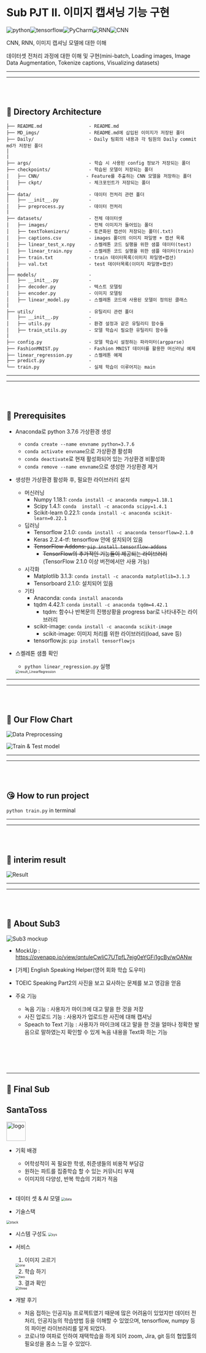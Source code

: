 # Sub PJT II. 이미지 캡셔닝 기능 구현

![python](https://img.shields.io/badge/language-Python-9cf)![tensorflow](https://img.shields.io/badge/framework-TensorFlow-ff69b4)![PyCharm](https://img.shields.io/badge/IDE-PyCharm-orange)![RNN](https://img.shields.io/badge/NeuralNetwork-RNN-yellow)![CNN](https://img.shields.io/badge/NeuralNetwork-CNN-brightgreen)

CNN, RNN, 이미지 캡셔닝 모델에 대한 이해

데이터셋 전처리 과정에 대한 이해 및 구현(mini-batch, Loading images, Image Data Augmentation, Tokenize captions, Visualizing datasets)

---

---

<br><br>

## :deciduous_tree: Directory Architecture

```
├── README.md                 - README.md
├── MD_imgs/                  - README.md에 삽입된 이미지가 저장된 폴더
├── Daily/                    - Daily 팀회의 내용과 각 팀원의 Daily commit md가 저장된 폴더
│
|
├── args/                     - 학습 시 사용된 config 정보가 저장되는 폴더
├── checkpoints/              - 학습된 모델이 저장되는 폴더
│   ├── CNN/                 - Feature를 추출하는 CNN 모델을 저장하는 폴더
│   ├── ckpt/                 - 체크포인트가 저장되는 폴더
|
├── data/                     - 데이터 전처리 관련 폴더
│   ├── __init__.py           - 
│   ├── preprocess.py         - 데이터 전처리
|
├── datasets/                 - 전체 데이터셋
│   ├── images/               - 전체 이미지가 들어있는 폴더
│   ├── textTokenizers/       - 토큰화된 캡션이 저장되는 폴더(.txt)
│   ├── captions.csv          - images 폴더의 이미지 파일명 + 캡션 목록
│   ├── linear_test_x.npy     - 스켈레톤 코드 실행을 위한 샘플 데이터(test)
│   ├── linear_train.npy      - 스켈레톤 코드 실행을 위한 샘플 데이터(train)
│   ├── train.txt             - train 데이터목록(이미지 파일명+캡션)
│   ├── val.txt               - test 데이터목록(이미지 파일명+캡션)
|
├── models/                   - 
│   ├── __init__.py           - 
│   ├── decoder.py            - 텍스트 모델링
│   ├── encoder.py            - 이미지 모델링
│   ├── linear_model.py       - 스켈레톤 코드에 사용된 모델이 정의된 클래스
|
├── utils/                    - 유틸리티 관련 폴더
│   ├── __init__.py           - 
│   ├── utils.py              - 환경 설정과 같은 유틸리티 함수들
│   ├── train_utils.py        - 모델 학습시 필요한 유틸리티 함수들
|
├── config.py                 - 모델 학습시 설정하는 파라미터(argparse)
├── FashionMNIST.py           - Fashion MNIST 데이터를 활용한 머신러닝 예제
├── linear_regression.py      - 스켈레톤 예제
├── predict.py                - 
└── train.py                  - 실제 학습이 이루어지는 main
```

---

---

<br>

<br>

## :seedling: Prerequisites


- Anaconda로 python 3.7.6 가상환경 생성
  - `conda create --name envname python=3.7.6`
  - `conda activate envname`으로 가상환경 활성화
  - `conda deactivate`로 현재 활성화되어 있는 가상환경 비활성화
  - `conda remove --name envname`으로 생성한 가상환경 제거
  



- 생성한 가상환경 활성화 후, 필요한 라이브러리 설치
  - 머신러닝
    - Numpy 1.18.1: `conda install -c anaconda numpy=1.18.1`
    - Scipy 1.4.1: `conda  install -c anaconda scipy=1.4.1`
    - Scikit-learn 0.22.1: `conda install -c anaconda scikit-learn=0.22.1`
  - 딥러닝
    - Tensorflow 2.1.0: `conda install -c anaconda tensorflow=2.1.0`
    - Keras 2.2.4-tf: tensorflow 안에 설치되어 있음
    - ~~TensorFlow Addons: `pip install tensorflow-addons`~~
      - ~~TensorFlow의 추가적인 기능들이 제공되는 라이브러리~~ (TensorFlow 2.1.0 이상 버전에서만 사용 가능)
  - 시각화
    - Matplotlib 3.1.3: `conda install -c anaconda matplotlib=3.1.3`
    - Tensorboard 2.1.0: 설치되어 있음
  - 기타
    - Anaconda: `conda install anaconda`
    - tqdm 4.42.1: `conda install -c anaconda tqdm=4.42.1`
      - tqdm: 함수나 반복문의 진행상황을 progress bar로 나타내주는 라이브러리
    - scikit-image: `conda install -c anaconda scikit-image`
      - scikit-image: 이미지 처리를 위한 라이브러리(load, save 등)
    - tensorflow.js: `pip install tensorflowjs`
  



- 스켈레톤 샘플 확인

  - `python linear_regression.py` 실행

  <img src="./MD_imgs/result_LinearRegression.PNG" alt="result_LinearRegression" style="zoom:60%;" />





---

---

<br>

<br>

## :rocket: Our Flow Chart



![Data Preprocessing](./MD_imgs/preprocess.png)



![Train & Test model](./MD_imgs/traintest.png)





---

---

<br>

<br>

## :kissing_heart: How to run project

`python train.py` in terminal

---

---

<br>

<br>

## :blossom: interim result



![Result](./MD_imgs/result.png)

---

---

<br>

<br>

## :runner: About Sub3​

![Sub3 mockup](./MD_imgs/sub3.png)

- MockUp : https://ovenapp.io/view/qntuleCwliC7UTpfL7ejg0eYGFi1gcBy/wOANw

- [가제] English Speaking Helper(영어 회화 학습 도우미)
- TOEIC Speaking Part2의 사진을 보고 묘사하는 문제를 보고 영감을 얻음
- 주요 기능
  - 녹음 기능 : 사용자가 마이크에 대고 말을 한 것을 저장
  - 사진 업로드 기능 : 사용자가 업로드한 사진에 대해 캡셔닝
  - Speach to Text 기능 : 사용자가 마이크에 대고 말을 한 것을 얼마나 정확한 발음으로 말하였는지 확인할 수 있게 녹음 내용을  Text화 하는 기능

<br><br>
---

---

## :santa: Final Sub​

## SantaToss
<img src="./MD_imgs/logo.PNG" alt="logo" width="50" height="50" />  

- 기획 배경 
  - 어학성적이 꼭 필요한 학생, 취준생들의 비용적 부담감
  - 원하는 파트를 집중학습 할 수 있는 커뮤니티 부재 
  - 이미지의 다양성, 반복 학습의 기회가 적음
  <br>
- 데이터 셋 & AI 모델
  <img src="./MD_imgs/dataset.PNG" alt="data" style="zoom:60%;" />
  <br>

- 기술스택
 <img src="./MD_imgs/stack.PNG" alt="stack" style="zoom:60%;" />
 <br>

- 시스템 구성도
  <img src="./MD_imgs/sys.PNG" alt="sys" style="zoom:60%;" />
  <br>

- 서비스
  1. 이미지 고르기
    <img src="./MD_imgs/one.PNG" alt="one" style="zoom:60%;" />
 
  2. 학습 하기
    <img src="./MD_imgs/two.PNG" alt="two" style="zoom:60%;" />
 
  3. 결과 확인
    <img src="./MD_imgs/three.PNG" alt="three" style="zoom:60%; margin:auto;" />
    <br>
 
- 개발 후기
  - 처음 접하는 인공지능 프로젝트였기 때문에 많은 어려움이 있었지만 데이터 전처리, 인공지능의 학습방법 등을 이해할 수 있었으며, tensorflow, numpy     등의 파이썬 라이브러리를 알게 되었다.
  - 코로나19 여파로 인하여 재택학습을 하게 되어 zoom, Jira, git 등의 협업툴의 필요성을 몸소 느낄 수 있었다.    
